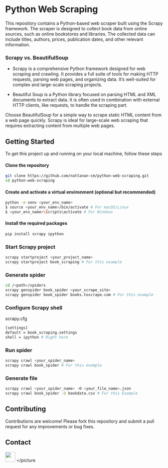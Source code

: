 # Python Web Scraping
This repository contains a Python-based web scraper built using the Scrapy framework. The scraper is designed to collect book data from online sources, such as online bookstores and libraries. The collected data can include titles, authors, prices, publication dates, and other relevant information.


### Scrapy vs. BeautifulSoup
- Scrapy is a comprehensive Python framework designed for web scraping and crawling. It provides a full suite of tools for making HTTP requests, parsing web pages, and organizing data. It’s well-suited for complex and large-scale scraping projects.

- Beautiful Soup is a Python library focused on parsing HTML and XML documents to extract data. It is often used in combination with external HTTP clients, like requests, to handle the scraping part.

Choose BeautifulSoup for a simple way to scrape static HTML content from a web page quickly. Scrapy is ideal for large-scale web scraping that requires extracting content from multiple web pages.

## Getting Started
To get this project up and running on your local machine, follow these steps

#### Clone the repository
```sh
git clone https://github.com/nattanan-cm/python-web-scraping.git
cd python-web-scraping
```

#### Create and activate a virtual environment (optional but recommended)
```sh
python -m venv <your_env_name>
$ source <your_env_name>/bin/activate # For macOS/Linux
$ <your_env_name>\Scripts\activate # For Windows
```


#### Install the required packages
```sh
pip install scrapy ipython
```

### Start Scrapy project
```sh
scrapy startproject <your_project_name>
scrapy startproject book_scraping # For this example
```

### Generate spider
```sh
cd /<path>/spiders
scrapy genspider book_spider <your_scrape_site>
scrapy genspider book_spider books.toscrape.com # For this example
```

### Configure Scrapy shell
scrapy.cfg
```sh
[settings]
default = book_scraping.settings
shell = ipython # Right here
```

### Run spider
```sh
scrapy crawl <your_spider_name>
scrapy crawl book_spider # For this example
```

### Generate file
```sh
scrapy crawl <your_spider_name> -O <your_file_name>.json
scrapy crawl book_spider -O bookdata.csv # For this Example
```




## Contributing
Contributions are welcome! Please fork this repository and submit a pull request for any improvements or bug fixes.

## Contact
<picture> <source media="(prefers-color-scheme: dark)" srcset="https://raw.githubusercontent.com/danielcranney/readme-generator/main/public/icons/socials/linkedin-dark.svg" /> <source media="(prefers-color-scheme: light)" srcset="https://raw.githubusercontent.com/danielcranney/readme-generator/main/public/icons/socials/linkedin.svg" /> <img src="https://raw.githubusercontent.com/danielcranney/readme-generator/main/public/icons/socials/linkedin.svg" width="32" height="32" /> </picture
